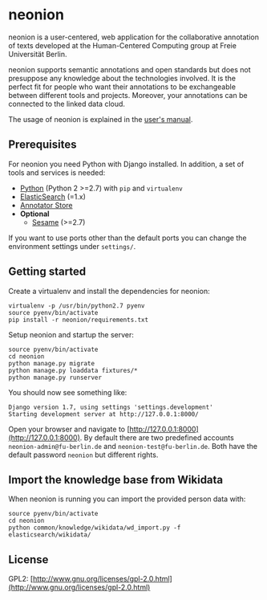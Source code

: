 # neonion

neonion is a user-centered, web application for the collaborative annotation of texts developed at the Human-Centered Computing group at Freie Universität Berlin.

neonion supports semantic annotations and open standards but does not presuppose any knowledge about the technologies involved. It is the perfect fit for people who want their annotations to be exchangeable between different tools and projects. Moreover, your annotations can be connected to the linked data cloud.

The usage of neonion is explained in the [user's manual](http://fub-hcc.github.io/neonion/).


## Prerequisites

For neonion you need Python with Django installed. 
In addition, a set of tools and services is needed:

* [Python](https://www.python.org) (Python 2 >=2.7) with `pip` and `virtualenv`
* [ElasticSearch](https://www.elastic.co) (=1.x)
* [Annotator Store](https://github.com/openannotation/annotator-store)
* **Optional** 
  * [Sesame](http://rdf4j.org) (>=2.7)

If you want to use ports other than the default ports you can change the environment settings under `settings/`.

## Getting started

Create a virtualenv and install the dependencies for neonion:

```
virtualenv -p /usr/bin/python2.7 pyenv
source pyenv/bin/activate
pip install -r neonion/requirements.txt
```
Setup neonion and startup the server:

```
source pyenv/bin/activate
cd neonion
python manage.py migrate
python manage.py loaddata fixtures/*
python manage.py runserver
```
You should now see something like:

```
Django version 1.7, using settings 'settings.development'
Starting development server at http://127.0.0.1:8000/
```
Open your browser and navigate to [http://127.0.0.1:8000](http://127.0.0.1:8000).
By default there are two predefined accounts `neonion-admin@fu-berlin.de` and `neonion-test@fu-berlin.de`. Both have the default password `neonion` but different rights.

## Import the knowledge base from Wikidata

When neonion is running you can import the provided person data with:

```
source pyenv/bin/activate
cd neonion
python common/knowledge/wikidata/wd_import.py -f elasticsearch/wikidata/
```
## License

GPL2: [http://www.gnu.org/licenses/gpl-2.0.html](http://www.gnu.org/licenses/gpl-2.0.html)
